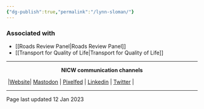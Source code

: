 ```yaml
---
{"dg-publish":true,"permalink":"/lynn-sloman/"}
---
```



### Associated with
- [[Roads Review Panel\|Roads Review Panel]]
- [[Transport for Quality of Life\|Transport for Quality of Life]]
***
<p style="text-align: center;font-weight:bold";>NICW communication channels</p>

󠁧 |[Website](https://nationalinfrastructurecommission.wales)| [Mastodon](https://toot.wales/@NICW) | [Pixelfed](https://pix.toot.wales/NICW) | [Linkedin](https://www.linkedin.com/company/26268509/) | [Twitter](https://twitter.com/InfraCommCymru) |
***

Page last updated 12 Jan 2023
